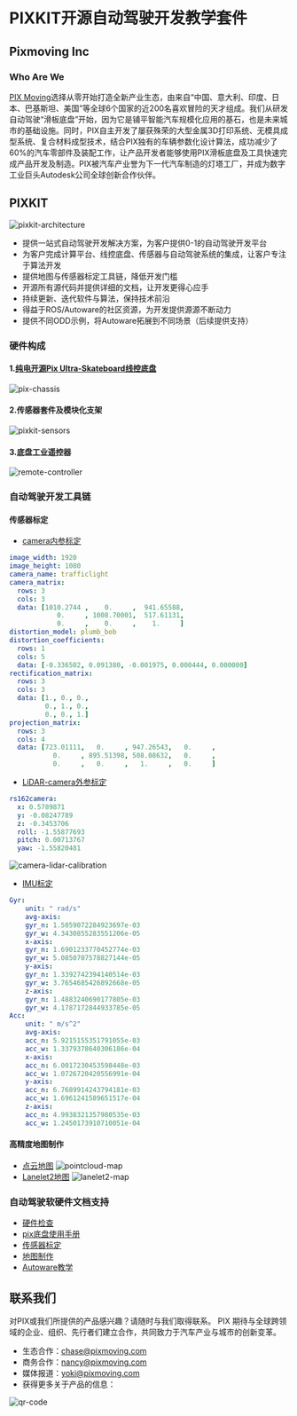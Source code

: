 <!--
 Copyright 2023 Pixmoving, Inc.
 
 Licensed under the Apache License, Version 2.0 (the "License");
 you may not use this file except in compliance with the License.
 You may obtain a copy of the License at
 
     http://www.apache.org/licenses/LICENSE-2.0
 
 Unless required by applicable law or agreed to in writing, software
 distributed under the License is distributed on an "AS IS" BASIS,
 WITHOUT WARRANTIES OR CONDITIONS OF ANY KIND, either express or implied.
 See the License for the specific language governing permissions and
 limitations under the License.
-->

# PIXKIT开源自动驾驶开发教学套件
## Pixmoving Inc

### Who Are We
[PIX Moving](http://www.pixmoving.city)选择从零开始打造全新产业生态，由来自“中国、意大利、印度、日本、巴基斯坦、美国”等全球6个国家的近200名喜欢冒险的天才组成。我们从研发自动驾驶“滑板底盘”开始，因为它是铺平智能汽车规模化应用的基石，也是未来城市的基础设施。同时，PIX自主开发了屡获殊荣的大型金属3D打印系统、无模具成型系统、复合材料成型技术，结合PIX独有的车辆参数化设计算法，成功减少了60%的汽车零部件及装配工作，让产品开发者能够使用PIX滑板底盘及工具快速完成产品开发及制造。PIX被汽车产业誉为下一代汽车制造的灯塔工厂，并成为数字工业巨头Autodesk公司全球创新合作伙伴。

## PIXKIT
![pixkit-architecture](./images/pixkit-architecture.jpg)

- 提供一站式自动驾驶开发解决方案，为客户提供0-1的自动驾驶开发平台
- 为客户完成计算平台、线控底盘、传感器与自动驾驶系统的集成，让客户专注于算法开发
- 提供地图与传感器标定工具链，降低开发门槛
- 开源所有源代码并提供详细的文档，让开发更得心应手
- 持续更新、迭代软件与算法，保持技术前沿
- 得益于ROS/Autoware的社区资源，为开发提供源源不断动力
- 提供不同ODD示例，将Autoware拓展到不同场景（后续提供支持）

### 硬件构成

#### 1.[纯电开源Pix Ultra-Skateboard线控底盘](http://www.pixmoving.city/?page_id=673)
![pix-chassis](./images/pix_chassis.jpg)
#### 2.传感器套件及模块化支架
![pixkit-sensors](./images/pix_hooke.jpg)
#### 3.底盘工业遥控器
![remote-controller](./images/remote-controller.jpg)

### 自动驾驶开发工具链
#### 传感器标定
- [camera内参标定](./%E4%BC%A0%E6%84%9F%E5%99%A8%E6%A0%87%E5%AE%9A/camera%E5%86%85%E5%8F%82%E6%A0%87%E5%AE%9A.md)
````yaml
image_width: 1920
image_height: 1080
camera_name: trafficlight
camera_matrix:
  rows: 3
  cols: 3
  data: [1010.2744 ,    0.     ,  941.65588,
            0.     , 1008.70001,  517.61131,
            0.     ,    0.     ,    1.     ]
distortion_model: plumb_bob
distortion_coefficients:
  rows: 1
  cols: 5
  data: [-0.336502, 0.091380, -0.001975, 0.000444, 0.000000]
rectification_matrix:
  rows: 3
  cols: 3
  data: [1., 0., 0.,
         0., 1., 0.,
         0., 0., 1.]
projection_matrix:
  rows: 3
  cols: 4
  data: [723.01111,   0.     , 947.26543,   0.     ,
           0.     , 895.51398, 508.08632,   0.     ,
           0.     ,   0.     ,   1.     ,   0.     ]
````
- [LiDAR-camera外参标定](./%E4%BC%A0%E6%84%9F%E5%99%A8%E6%A0%87%E5%AE%9A/LiDAR-camera%E6%A0%87%E5%AE%9A.md)
```yaml
rs162camera:
  x: 0.5789871
  y: -0.08247789
  z: -0.3453706
  roll: -1.55877693
  pitch: 0.00713767
  yaw: -1.55820481
```
![camera-lidar-calibration](./%E4%BC%A0%E6%84%9F%E5%99%A8%E6%A0%87%E5%AE%9A/image/lidar2camera/cali_result.jpg)
- [IMU标定](./%E4%BC%A0%E6%84%9F%E5%99%A8%E6%A0%87%E5%AE%9A/IMU%E6%A0%87%E5%AE%9A.md)
```yaml
Gyr:
    unit: " rad/s"
    avg-axis:
    gyr_n: 1.5059072284923697e-03
    gyr_w: 4.3430855283551206e-05
    x-axis:
    gyr_n: 1.6901233770452774e-03
    gyr_w: 5.0850707578827144e-05
    y-axis:
    gyr_n: 1.3392742394140514e-03
    gyr_w: 3.7654685426892668e-05
    z-axis:
    gyr_n: 1.4883240690177805e-03
    gyr_w: 4.1787172844933785e-05
Acc:
    unit: " m/s^2"
    avg-axis:
    acc_n: 5.9215155351791055e-03
    acc_w: 1.3379378640306186e-04
    x-axis:
    acc_n: 6.0017230453598448e-03
    acc_w: 1.0726720420556991e-04
    y-axis:
    acc_n: 6.7689914243794181e-03
    acc_w: 1.6961241589651517e-04
    z-axis:
    acc_n: 4.9938321357980535e-03
    acc_w: 1.2450173910710051e-04
```

#### 高精度地图制作
- [点云地图](./%E5%9C%B0%E5%9B%BE/%E7%82%B9%E4%BA%91%E5%9C%B0%E5%9B%BE.md)
![pointcloud-map](./images/pointcloud-map.jpg)
- [Lanelet2地图](./%E5%9C%B0%E5%9B%BE/lanelet2%E5%9C%B0%E5%9B%BE.md)
![lanelet2-map](./images/lanelet2-map.jpg)

### 自动驾驶软硬件文档支持
- [硬件检查](./硬件检查/index.md)
- [pix底盘使用手册](./pix%E5%BA%95%E7%9B%98%E4%BD%BF%E7%94%A8%E6%89%8B%E5%86%8C/index.md)
- [传感器标定](./%E4%BC%A0%E6%84%9F%E5%99%A8%E6%A0%87%E5%AE%9A/camera%E5%86%85%E5%8F%82%E6%A0%87%E5%AE%9A.md)
- [地图制作](./%E5%9C%B0%E5%9B%BE/index.md)
- [Autoware教学](./Autoware%E4%B8%8A%E6%89%8B/%E5%90%AF%E5%8A%A8autoware.md)

## 联系我们
对PIX或我们所提供的产品感兴趣？请随时与我们取得联系。 
PIX 期待与全球跨领域的企业、组织、先行者们建立合作，共同致力于汽车产业与城市的创新变革。

- 生态合作：<chase@pixmoving.com>
- 商务合作：<nancy@pixmoving.com>
- 媒体报道：<yoki@pixmoving.com>
- 获得更多关于产品的信息：

![qr-code](./images/qr-code.png)
